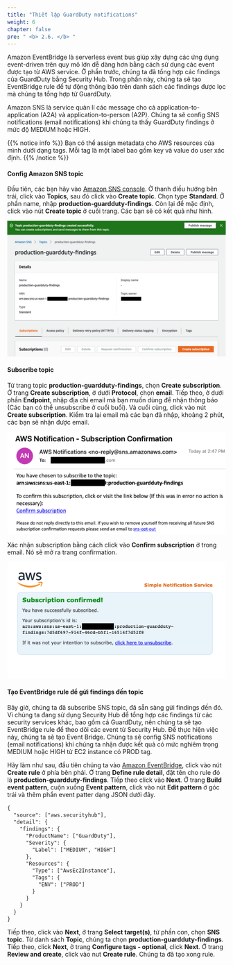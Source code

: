 ```yaml
---
title: "Thiết lập GuardDuty notifications"
weight: 6
chapter: false
pre: " <b> 2.6. </b> "
---
```


Amazon EventBridge là serverless event bus giúp xây dựng các ứng dụng event-driven trên quy mô lớn dễ dàng hơn bằng cách sử dụng các event được tạo từ AWS service. Ở phần trước, chúng ta đã tổng hợp các findings của GuardDuty bằng Security Hub. Trong phần này, chúng ta sẽ tạo EventBridge rule để tự động thông báo trên danh sách các findings được lọc mà chúng ta tổng hợp từ GuardDuty.

Amazon SNS là service quản lí các message cho cả application-to-application (A2A) và application-to-person (A2P). Chúng ta sẽ config SNS notifications (email notifications) khi chúng ta thấy GuardDuty findings ở mức độ MEDIUM hoặc HIGH.

{{% notice info %}}
Bạn có thể assign metadata cho AWS resources của mình dưới dạng tags. Mỗi tag là một label bao gồm key và value do user xác định.
{{% /notice %}}

#### Config Amazon SNS topic

Đầu tiên, các bạn hãy vào [Amazon SNS console](https://console.aws.amazon.com/sns/v3/home). Ở thanh điều hướng bên trái, click vào **Topics**, sau đó click vào **Create topic**. Chọn type **Standard**. Ở phần name, nhập **production-guardduty-findings**. Còn lại để mặc định, click vào nút **Create topic** ở cuối trang. Các bạn sẽ có kết quả như hình.

![Alt text](image-1.png)

#### Subscribe topic

Từ trang topic **production-guardduty-findings**, chọn **Create subscription**. Ở trang **Create subscription**, ở dưới **Protocol**, chọn **email**. Tiếp theo, ở dưới phần **Endpoint**, nhập địa chỉ email mà bạn muốn dùng để nhận thông báo (Các bạn có thể unsubscribe ở cuối buổi). Và cuối cùng, click vào nút **Create subscription**. Kiểm tra lại email mà các bạn đã nhập, khoảng 2 phút, các bạn sẽ nhận được email.

![Alt text](image-2.png)

Xác nhận subscription bằng cách click vào **Confirm subscription** ở trong email. Nó sẽ mở ra trang confirmation.

![Alt text](image-3.png)

#### Tạo EventBridge rule để gửi findings đến topic

Bây giờ, chúng ta đã subscribe SNS topic, đã sẵn sàng gửi findings đến đó. Vì chúng ta đang sử dụng Security Hub để tổng hợp các findings từ các security services khác, bao gồm cả GuardDuty, nên chúng ta sẽ tạo EventBridge rule để theo dõi các event từ Security Hub. Để thực hiện việc này, chúng ta sẽ tạo Event Bridge. Chúng ta sẽ config SNS notifications (email notifications) khi chúng ta nhận được kết quả có mức nghiêm trọng MEDIUM hoặc HIGH từ EC2 instance có PROD tag.

Hãy làm như sau, đầu tiên chúng ta vào [Amazon EventBridge](https://console.aws.amazon.com/events/home), click vào nút **Create rule** ở phía bên phải. Ở trang **Define rule detail**, đặt tên cho rule đó là **production-guardduty-findings**. Tiếp theo click vào **Next**. Ở trang **Build event pattern**, cuộn xuống **Event pattern**, click vào nút **Edit pattern** ở góc trái và thêm phần event patter dạng JSON dưới đây.

```
{
  "source": ["aws.securityhub"],
  "detail": {
    "findings": {
      "ProductName": ["GuardDuty"],
      "Severity": {
        "Label": ["MEDIUM", "HIGH"]
      },
      "Resources": {
        "Type": ["AwsEc2Instance"],
        "Tags": {
          "ENV": ["PROD"]
        }
      }
    }
  }
}
```

Tiếp theo, click vào **Next**, ở trang **Select target(s)**, từ phần con, chọn **SNS topic**. Từ danh sách **Topic**, chúng ta chọn **production-guardduty-findings**. Tiếp theo, click **Next**, ở trang **Configure tags - optional**, click **Next**. Ở trang **Review and create**, click vào nut **Create rule**. Chúng ta đã tạo xong rule.














